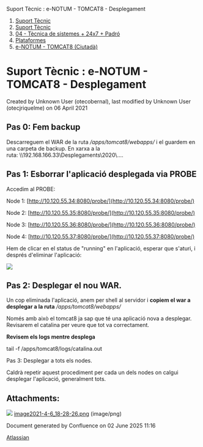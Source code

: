 Suport Tècnic : e-NOTUM - TOMCAT8 - Desplegament  

1.  [Suport Tècnic](index.md)
2.  [Suport Tècnic](13893782.md)
3.  [04 - Tècnica de sistemes + 24x7 + Padró](26313202.md)
4.  [Plataformes](Plataformes_41520520.md)
5.  [e-NOTUM - TOMCAT8 (Ciutadà)](41520731.md)

Suport Tècnic : e-NOTUM - TOMCAT8 - Desplegament
================================================

Created by Unknown User (otecobernal), last modified by Unknown User (otecjriquelme) on 06 April 2021

Pas 0: Fem backup
-----------------

Descarreguem el WAR de la ruta _/apps/tomcat8/webapps/_ i el guardem en una carpeta de backup. En xarxa a la ruta: \\\\192.168.166.33\\Desplegaments\\2020\\....

Pas 1: Esborrar l'aplicació desplegada via PROBE
------------------------------------------------

Accedim al PROBE:

Node 1: [http://10.120.55.34:8080/probe/](http://10.120.55.34:8080/probe/)

Node 2: [http://10.120.55.35:8080/probe/](http://10.120.55.35:8080/probe/)

Node 3: [http://10.120.55.36:8080/probe/](http://10.120.55.36:8080/probe/)

Node 4: [http://10.120.55.37:8080/probe/](http://10.120.55.37:8080/probe/)

Hem de clicar en el status de "running" en l'aplicació, esperar que s'aturi, i després d'eliminar l'aplicació: 

![](attachments/41520733/41522301.png)

Pas 2: Desplegar el nou WAR.
----------------------------

Un cop eliminada l'aplicació, anem per shell al servidor i **copiem el war a desplegar a la ruta** _/apps/tomcat8/webapps/_

Només amb això el tomcat8 ja sap que té una aplicació nova a desplegar. Revisarem el catalina per veure que tot va correctament.

**Revisem els logs mentre desplega**

tail -f /apps/tomcat8/logs/catalina.out

Pas 3: Desplegar a tots els nodes.

Caldrà repetir aquest procediment per cada un dels nodes on calgui desplegar l'aplicació, generalment tots.

  

Attachments:
------------

![](images/icons/bullet_blue.gif) [image2021-4-6\_18-28-26.png](attachments/41520733/41522301.png) (image/png)  

Document generated by Confluence on 02 June 2025 11:16

[Atlassian](http://www.atlassian.com/)